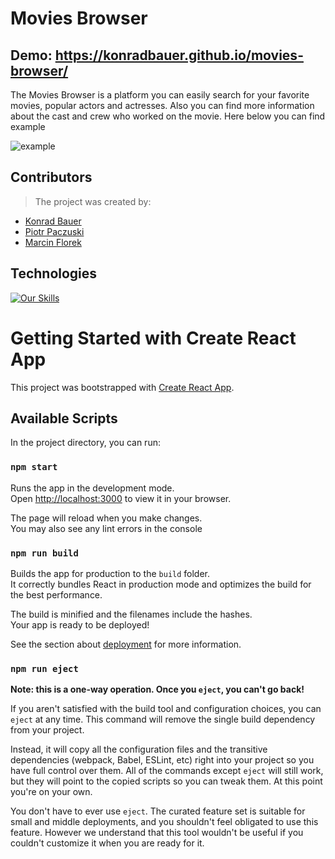 # Movies Browser

## Demo: https://konradbauer.github.io/movies-browser/

The Movies Browser is a platform you can easily search for your favorite movies, popular actors and actresses.
Also you can find more information about the cast and crew who worked on the movie.
Here below you can find example

![example](https://github.com/KonradBauer/movies-browser/blob/1f13f65493f779c9f542299e3a6734a8ca48771c/public/moviebrowser1.gif)

## Contributors
> The project was created by:
- [Konrad Bauer](https://github.com/KonradBauer)
- [Piotr Paczuski](https://github.com/piotrpaczuski)
- [Marcin Florek](https://github.com/florekdeveloper)

## Technologies
[![Our Skills](https://skillicons.dev/icons?i=html,js,css,react,redux,git,github,vscode)](https://skillicons.dev)

# Getting Started with Create React App

This project was bootstrapped with [Create React App](https://github.com/facebook/create-react-app).

## Available Scripts

In the project directory, you can run:

### `npm start`

Runs the app in the development mode.\
Open [http://localhost:3000](http://localhost:3000) to view it in your browser.

The page will reload when you make changes.\
You may also see any lint errors in the console

### `npm run build`

Builds the app for production to the `build` folder.\
It correctly bundles React in production mode and optimizes the build for the best performance.

The build is minified and the filenames include the hashes.\
Your app is ready to be deployed!

See the section about [deployment](https://facebook.github.io/create-react-app/docs/deployment) for more information.

### `npm run eject`

**Note: this is a one-way operation. Once you `eject`, you can't go back!**

If you aren't satisfied with the build tool and configuration choices, you can `eject` at any time. This command will remove the single build dependency from your project.

Instead, it will copy all the configuration files and the transitive dependencies (webpack, Babel, ESLint, etc) right into your project so you have full control over them. All of the commands except `eject` will still work, but they will point to the copied scripts so you can tweak them. At this point you're on your own.

You don't have to ever use `eject`. The curated feature set is suitable for small and middle deployments, and you shouldn't feel obligated to use this feature. However we understand that this tool wouldn't be useful if you couldn't customize it when you are ready for it.

